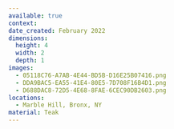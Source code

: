 ```yaml
---
available: true
context:
date_created: February 2022
dimensions:
  height: 4
  width: 2
  depth: 1
images:
  - 05118C76-A7AB-4E44-BD5B-D16E25B07416.png
  - DDA9BAC5-EA55-41E4-80E5-7D708F16B4D1.png
  - D688DAC8-72D5-4E68-8FAE-6CEC90DB2603.png
locations:
  - Marble Hill, Bronx, NY
material: Teak
---
```

